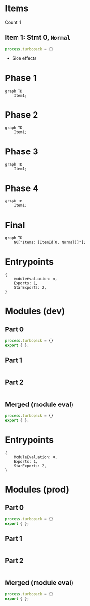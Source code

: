 # Items

Count: 1

## Item 1: Stmt 0, `Normal`

```js
process.turbopack = {};

```

- Side effects

# Phase 1
```mermaid
graph TD
    Item1;
```
# Phase 2
```mermaid
graph TD
    Item1;
```
# Phase 3
```mermaid
graph TD
    Item1;
```
# Phase 4
```mermaid
graph TD
    Item1;
```
# Final
```mermaid
graph TD
    N0["Items: [ItemId(0, Normal)]"];
```
# Entrypoints

```
{
    ModuleEvaluation: 0,
    Exports: 1,
    StarExports: 2,
}
```


# Modules (dev)
## Part 0
```js
process.turbopack = {};
export { };

```
## Part 1
```js

```
## Part 2
```js

```
## Merged (module eval)
```js
process.turbopack = {};
export { };

```
# Entrypoints

```
{
    ModuleEvaluation: 0,
    Exports: 1,
    StarExports: 2,
}
```


# Modules (prod)
## Part 0
```js
process.turbopack = {};
export { };

```
## Part 1
```js

```
## Part 2
```js

```
## Merged (module eval)
```js
process.turbopack = {};
export { };

```

